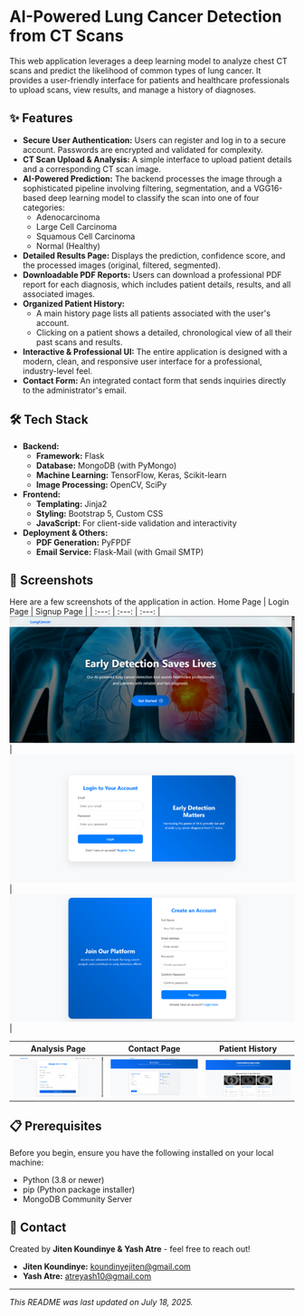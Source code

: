 # AI-Powered Lung Cancer Detection from CT Scans

This web application leverages a deep learning model to analyze chest CT scans and predict the likelihood of common types of lung cancer. It provides a user-friendly interface for patients and healthcare professionals to upload scans, view results, and manage a history of diagnoses.

## ✨ Features

- **Secure User Authentication:** Users can register and log in to a secure account. Passwords are encrypted and validated for complexity.
- **CT Scan Upload & Analysis:** A simple interface to upload patient details and a corresponding CT scan image.
- **AI-Powered Prediction:** The backend processes the image through a sophisticated pipeline involving filtering, segmentation, and a VGG16-based deep learning model to classify the scan into one of four categories:
    - Adenocarcinoma
    - Large Cell Carcinoma
    - Squamous Cell Carcinoma
    - Normal (Healthy)
- **Detailed Results Page:** Displays the prediction, confidence score, and the processed images (original, filtered, segmented).
- **Downloadable PDF Reports:** Users can download a professional PDF report for each diagnosis, which includes patient details, results, and all associated images.
- **Organized Patient History:**
    - A main history page lists all patients associated with the user's account.
    - Clicking on a patient shows a detailed, chronological view of all their past scans and results.
- **Interactive & Professional UI:** The entire application is designed with a modern, clean, and responsive user interface for a professional, industry-level feel.
- **Contact Form:** An integrated contact form that sends inquiries directly to the administrator's email.

## 🛠️ Tech Stack

- **Backend:**
    - **Framework:** Flask
    - **Database:** MongoDB (with PyMongo)
    - **Machine Learning:** TensorFlow, Keras, Scikit-learn
    - **Image Processing:** OpenCV, SciPy
- **Frontend:**
    - **Templating:** Jinja2
    - **Styling:** Bootstrap 5, Custom CSS
    - **JavaScript:** For client-side validation and interactivity
- **Deployment & Others:**
    - **PDF Generation:** PyFPDF
    - **Email Service:** Flask-Mail (with Gmail SMTP)
    
## 📸 Screenshots

Here are a few screenshots of the application in action.
Home Page | Login Page | Signup Page |
| :---: | :---: | :---: |
![Home Page Screenshot](./images/homepage.png) | ![Login Page Screenshot](./images/login.png) | ![Analysis Page Screenshot](./images/signup.png) |

| Analysis Page | Contact Page | Patient History |
| :---: | :---: | :---: |
| ![History Page Screenshot](./images/patient.png)  | ![Contact Page Screenshot](./images/contact.png) | ![History Page Screenshot](./images/history.png) |


## 📋 Prerequisites

Before you begin, ensure you have the following installed on your local machine:
- Python (3.8 or newer)
- pip (Python package installer)
- MongoDB Community Server

## 📧 Contact

Created by **Jiten Koundinye & Yash Atre** - feel free to reach out!

- **Jiten Koundinye:** koundinyejiten@gmail.com
- **Yash Atre:** atreyash10@gmail.com

---
*This README was last updated on July 18, 2025.*
